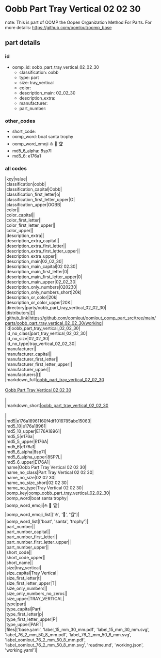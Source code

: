 # Oobb Part Tray Vertical 02 02 30  

note: This is part of OOMP the Oopen Organization Method For Parts. For more details: https://github.com/oomlout/oomp_base

##  part details





### id
* oomp_id: oobb_part_tray_vertical_02_02_30
  * classification: oobb
  * type: part
  * size: tray_vertical
  * color: 
  * description_main: 02_02_30
  * description_extra: 
  * manufacturer: 
  * part_number: 

### other_codes
* short_code: 
* oomp_word: boat santa trophy
* oomp_word_emoji :boat: :santa: :trophy:
* md5_6_alpha: 8sp7l
* md5_6: e176a1

### all codes 
|key|value|  
|classification|oobb|  
|classification_capital|Oobb|  
|classification_first_letter|o|  
|classification_first_letter_upper|O|  
|classification_upper|OOBB|  
|color||  
|color_capital||  
|color_first_letter||  
|color_first_letter_upper||  
|color_upper||  
|description_extra||  
|description_extra_capital||  
|description_extra_first_letter||  
|description_extra_first_letter_upper||  
|description_extra_upper||  
|description_main|02_02_30|  
|description_main_capital|02 02.30|  
|description_main_first_letter|0|  
|description_main_first_letter_upper|0|  
|description_main_upper|02_02_30|  
|description_only_numbers|020230|  
|description_only_numbers_short|20k|  
|description_or_color|20k|  
|description_or_color_upper|20K|  
|directory|parts/oobb_part_tray_vertical_02_02_30|  
|distributors|[]|  
|github_link|https://github.com/oomlout/oomlout_oomp_part_src/tree/main/parts/oobb_part_tray_vertical_02_02_30/working|  
|id|oobb_part_tray_vertical_02_02_30|  
|id_no_class|part_tray_vertical_02_02_30|  
|id_no_size|02_02_30|  
|id_no_type|tray_vertical_02_02_30|  
|manufacturer||  
|manufacturer_capital||  
|manufacturer_first_letter||  
|manufacturer_first_letter_upper||  
|manufacturer_upper||  
|manufacturers|[]|  
|markdown_full|[oobb_part_tray_vertical_02_02_30](https://github.com/oomlout/oomlout_oomp_part_src/tree/main/parts/oobb_part_tray_vertical_02_02_30/working)<br>[](https://github.com/oomlout/oomlout_oomp_part_src/tree/main/parts/oobb_part_tray_vertical_02_02_30/working)<br>[Oobb Part Tray Vertical 02 02 30](https://github.com/oomlout/oomlout_oomp_part_src/tree/main/parts/oobb_part_tray_vertical_02_02_30/working)<br><br>|  
|markdown_short|[oobb_part_tray_vertical_02_02_30](https://github.com/oomlout/oomlout_oomp_part_src/tree/main/parts/oobb_part_tray_vertical_02_02_30/working)<br><br>|  
|md5|e176a18961160f4df1019785abc15063|  
|md5_10|e176a18961|  
|md5_10_upper|E176A18961|  
|md5_5|e176a|  
|md5_5_upper|E176A|  
|md5_6|e176a1|  
|md5_6_alpha|8sp7l|  
|md5_6_alpha_upper|8SP7L|  
|md5_6_upper|E176A1|  
|name|Oobb Part Tray Vertical 02 02 30|  
|name_no_class|Part Tray Vertical 02 02 30|  
|name_no_size|02 02 30|  
|name_no_size_short|02 02 30|  
|name_no_type|Tray Vertical 02 02 30|  
|oomp_key|oomp_oobb_part_tray_vertical_02_02_30|  
|oomp_word|boat santa trophy|  
|oomp_word_emoji|:boat: :santa: :trophy:|  
|oomp_word_emoji_list|[':boat:', ':santa:', ':trophy:']|  
|oomp_word_list|['boat', 'santa', 'trophy']|  
|part_number||  
|part_number_capital||  
|part_number_first_letter||  
|part_number_first_letter_upper||  
|part_number_upper||  
|short_code||  
|short_code_upper||  
|short_name||  
|size|tray_vertical|  
|size_capital|Tray Vertical|  
|size_first_letter|t|  
|size_first_letter_upper|T|  
|size_only_numbers||  
|size_only_numbers_no_zeros||  
|size_upper|TRAY_VERTICAL|  
|type|part|  
|type_capital|Part|  
|type_first_letter|p|  
|type_first_letter_upper|P|  
|type_upper|PART|  
|files|['base.yaml', 'label_15_mm_30_mm.pdf', 'label_15_mm_30_mm.svg', 'label_76_2_mm_50_8_mm.pdf', 'label_76_2_mm_50_8_mm.svg', 'label_oomlout_76_2_mm_50_8_mm.pdf', 'label_oomlout_76_2_mm_50_8_mm.svg', 'readme.md', 'working.json', 'working.yaml']|  
